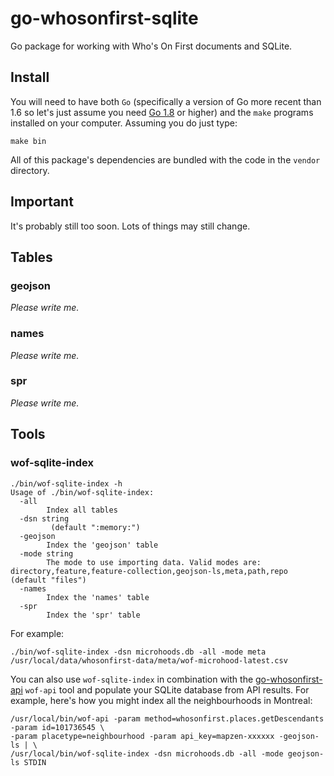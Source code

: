 # go-whosonfirst-sqlite

Go package for working with Who's On First documents and SQLite.

## Install

You will need to have both `Go` (specifically a version of Go more recent than 1.6 so let's just assume you need [Go 1.8](https://golang.org/dl/) or higher) and the `make` programs installed on your computer. Assuming you do just type:

```
make bin
```

All of this package's dependencies are bundled with the code in the `vendor` directory.

## Important

It's probably still too soon. Lots of things may still change.

## Tables

### geojson

_Please write me._

### names

_Please write me._

### spr

_Please write me._

## Tools

### wof-sqlite-index

```
./bin/wof-sqlite-index -h
Usage of ./bin/wof-sqlite-index:
  -all
    	Index all tables
  -dsn string
    	 (default ":memory:")
  -geojson
    	Index the 'geojson' table
  -mode string
    	The mode to use importing data. Valid modes are: directory,feature,feature-collection,geojson-ls,meta,path,repo (default "files")
  -names
    	Index the 'names' table
  -spr
    	Index the 'spr' table
```

For example:

```
./bin/wof-sqlite-index -dsn microhoods.db -all -mode meta /usr/local/data/whosonfirst-data/meta/wof-microhood-latest.csv
```

You can also use `wof-sqlite-index` in combination with the [go-whosonfirst-api](https://github.com/whosonfirst/go-whosonfirst-api) `wof-api` tool and populate your SQLite database from API results. For example, here's how you might index all the neighbourhoods in Montreal:

```
/usr/local/bin/wof-api -param method=whosonfirst.places.getDescendants -param id=101736545 \
-param placetype=neighbourhood -param api_key=mapzen-xxxxxx -geojson-ls | \
/usr/local/bin/wof-sqlite-index -dsn microhoods.db -all -mode geojson-ls STDIN
```
